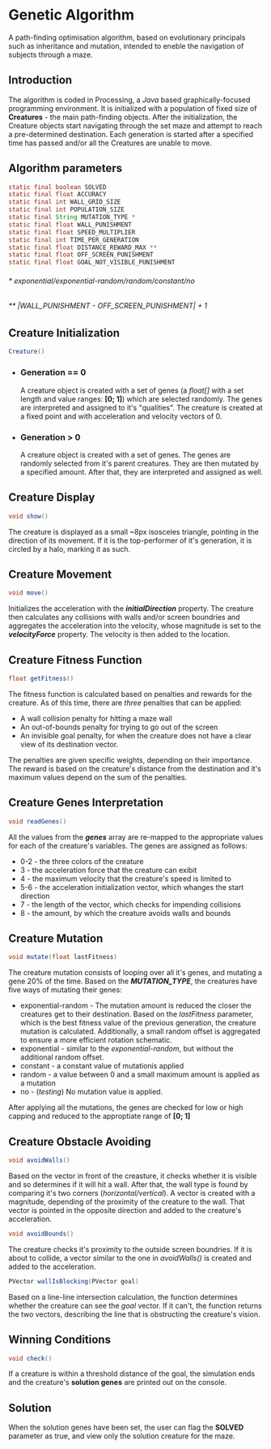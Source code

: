 # Genetic Algorithm

A path-finding optimisation algorithm, based on evolutionary principals such as inheritance and mutation, intended to eneble the navigation of subjects through a maze.

## Introduction

The algorithm is coded in Processing, a _Java_ based graphically-focused programming environment.
It is initialized with a population of fixed size of **Creatures** - the main path-finding objects. After the initialization, 
the Creature objects start navigating through the set maze and attempt to reach a pre-determined destination. Each generation is started after a specified time has passed and/or 
all the Creatures are unable to move.

## Algorithm parameters
```java
static final boolean SOLVED
static final float ACCURACY
static final int WALL_GRID_SIZE
static final int POPULATION_SIZE
static final String MUTATION_TYPE *
static final float WALL_PUNISHMENT
static final float SPEED_MULTIPLIER
static final int TIME_PER_GENERATION
static final float DISTANCE_REWARD_MAX **
static final float OFF_SCREEN_PUNISHMENT
static final float GOAL_NOT_VISIBLE_PUNISHMENT
```
###### \* exponential/exponential-random/random/constant/no
###### \*\* _|WALL_PUNISHMENT - OFF_SCREEN_PUNISHMENT| + 1_

## Creature Initialization
  ```java
  Creature()
  ```
* ### Generation == 0  
  A creature object is created with a set of genes (a _float[]_ with a set length and value ranges: **[0; 1]**) which are selected randomly. The genes are interpreted and assigned to it's "qualities". 
  The creature is created at a fixed point and with acceleration and velocity vectors of 0.
* ### Generation > 0
  A creature object is created with a set of genes. The genes are randomly selected from it's parent creatures. They are then mutated by a specified amount. After that, they are interpreted and assigned as well.  

## Creature Display
  ```java
  void show()
  ```
  The creature is displayed as a small ~8px isosceles triangle, pointing in the direction of its movement. If it is the top-performer of it's generation, it is circled by a halo, marking it as such.
 
## Creature Movement
  ```java
  void move()
  ```
  Initializes the acceleration with the ***initialDirection*** property. The creature then calculates any collisions   with walls and/or screen boundries and aggregates the acceleration into the velocity, whose magnitude is set
  to the ***velocityForce*** property. The velocity is then added to the location.
  
## Creature Fitness Function
  ```java
  float getFitness()
  ```
  The fitness function is calculated based on penalties and rewards for the creature. As of this time, there are _three_ penalties that can be applied:
  * A wall collision penalty for hitting a maze wall
  * An out-of-bounds penalty for trying to go out of the screen
  * An invisible goal penalty, for when the creature does not have a clear view of its destination vector.  
  
The penalties are given specific weights, depending on their importance. The reward is based on the creature's distance from the destination and it's maximum values depend on the sum of the penalties.  

## Creature Genes Interpretation
  ```java
  void readGenes()
  ```
  All the values from the ***genes*** array are re-mapped to the appropriate values for each of the creature's variables. The genes are assigned as follows:
  * 0-2 - the three colors of the creature
  * 3 - the acceleration force that the creature can exibit
  * 4 - the maximum velocity that the creature's speed is limited to
  * 5-6 - the acceleration initialization vector, which whanges the start direction
  * 7 - the length of the vector, which checks for impending collisions
  * 8 - the amount, by which the creature avoids walls and bounds

## Creature Mutation
  ```java
  void mutate(float lastFitness)
  ```
  The creature mutation consists of looping over all it's genes, and mutating a gene 20% of the time. Based on the ***MUTATION_TYPE***, the creatures have five ways of mutating their genes:  
  * exponential-random - The mutation amount is reduced the closer the creatures get to their destination. Based on the _lastFitness_ parameter, which is the best fitness value of the previous generation, 
  the creature mutation is calculated. Additionally, a small random offset is aggregated to ensure a more efficient rotation schematic.
  * exponential - similar to the _exponential-random_, but without the additional random offset.
  * constant - a constant value of mutationis applied
  * random - a value between 0 and a small maximum amount is applied as a mutation
  * no - (_testing_) No mutation value is applied.

After applying all the mutations, the genes are checked for low or high capping and reduced to the approptiate range of **[0; 1]**
  
## Creature Obstacle Avoiding
```java
void avoidWalls()
```
Based on the vector in front of the creasture, it checks whether it is visible and so determines if it will hit a wall. After that, the wall type is found by comparing it's two 
corners (_horizontal/vertical_). A vector is created with a magnitude, depending of the proximity of the creature to the wall. That vector is pointed in the opposite direction and added to the creature's acceleration.  
  
    
```java
void avoidBounds()
```
The creature checks it's proximity to the outside screen boundries. If it is about to collide, a vector similar to the one in _avoidWalls()_ is created and added to the acceleration.
  
  
```java
PVector wallIsBlocking(PVector goal)
```
Based on a line-line intersection calculation, the function determines whether the creature can see the _goal_ vector. If it can't,
the function returns the two vectors, describing the line that is obstructing the creature's vision.
  
## Winning Conditions  
```java
void check()
```
If a creature is within a threshold distance of the goal, the simulation ends and the creature's **solution genes** are printed out on the console.
  
## Solution
When the solution genes have been set, the user can flag the **SOLVED** parameter as true, and view only the solution creature for the maze. 
  
  
  
  
  
  
  
  
  
